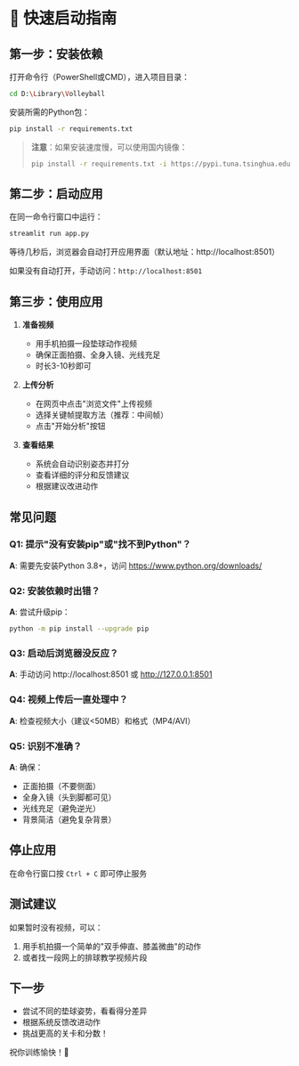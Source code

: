# 🚀 快速启动指南

## 第一步：安装依赖

打开命令行（PowerShell或CMD），进入项目目录：

```bash
cd D:\Library\Volleyball
```

安装所需的Python包：

```bash
pip install -r requirements.txt
```

> **注意**：如果安装速度慢，可以使用国内镜像：
> ```bash
> pip install -r requirements.txt -i https://pypi.tuna.tsinghua.edu.cn/simple
> ```

## 第二步：启动应用

在同一命令行窗口中运行：

```bash
streamlit run app.py
```

等待几秒后，浏览器会自动打开应用界面（默认地址：http://localhost:8501）

如果没有自动打开，手动访问：`http://localhost:8501`

## 第三步：使用应用

1. **准备视频**
   - 用手机拍摄一段垫球动作视频
   - 确保正面拍摄、全身入镜、光线充足
   - 时长3-10秒即可

2. **上传分析**
   - 在网页中点击"浏览文件"上传视频
   - 选择关键帧提取方法（推荐：中间帧）
   - 点击"开始分析"按钮

3. **查看结果**
   - 系统会自动识别姿态并打分
   - 查看详细的评分和反馈建议
   - 根据建议改进动作

## 常见问题

### Q1: 提示"没有安装pip"或"找不到Python"？
**A**: 需要先安装Python 3.8+，访问 https://www.python.org/downloads/

### Q2: 安装依赖时出错？
**A**: 尝试升级pip：
```bash
python -m pip install --upgrade pip
```

### Q3: 启动后浏览器没反应？
**A**: 手动访问 http://localhost:8501 或 http://127.0.0.1:8501

### Q4: 视频上传后一直处理中？
**A**: 检查视频大小（建议<50MB）和格式（MP4/AVI）

### Q5: 识别不准确？
**A**: 确保：
- 正面拍摄（不要侧面）
- 全身入镜（头到脚都可见）
- 光线充足（避免逆光）
- 背景简洁（避免复杂背景）

## 停止应用

在命令行窗口按 `Ctrl + C` 即可停止服务

## 测试建议

如果暂时没有视频，可以：
1. 用手机拍摄一个简单的"双手伸直、膝盖微曲"的动作
2. 或者找一段网上的排球教学视频片段

## 下一步

- 尝试不同的垫球姿势，看看得分差异
- 根据系统反馈改进动作
- 挑战更高的关卡和分数！

祝你训练愉快！🏐

